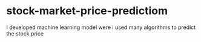 # stock-market-price-predictiom
I developed machine learning model were i used many algorithms to predict the stock price 
